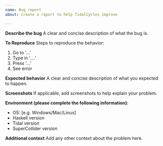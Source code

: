 ```yaml
---
name: Bug report
about: Create a report to help TidalCycles improve

---
```


**Describe the bug**
A clear and concise description of what the bug is.

**To Reproduce**
Steps to reproduce the behavior:
1. Go to '...'
2. Type in '....'
3. Press '...'
4. See error

**Expected behavior**
A clear and concise description of what you expected to happen.

**Screenshots**
If applicable, add screenshots to help explain your problem.

**Environment (please complete the following information):**
 - OS: [e.g. Windows/Mac/Linux]
 - Haskell version 
 - Tidal version
 - SuperCollider version

**Additional context**
Add any other context about the problem here.
